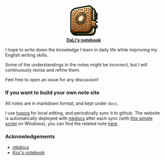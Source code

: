 
<p align="center">
    <picture>
    <img alt="note_logo" src="docs/_assets/icon.png" width="20%">
    </picture>
    </br>
    <b><a href="https://github.com/DaLi-Jack/Notebooks/">DaLi's notebook</a></b>
</p>

I hope to write down the knowledge I learn in daily life while improving my English writing skills.

Some of the understandings in the notes might be incorrect, but I will continuously revise and refine them.

Feel free to open an issue for any discussion!

### If you want to build your own note site

All notes are in markdown format, and kept under `docs`.

I use [typora](https://typora.io/) for local editing, and periodically sync it to github.
The website is automatically deployed with [mkdocs](https://github.com/mkdocs/mkdocs) after each sync (with [this simple script](sync.ps1) on Windows), you can find the related note [here](https://note.kiui.moe/python/mkdocs/).


### Acknowledgements
* [mkdocs](https://github.com/mkdocs/mkdocs)
* [Kiui's notebook](https://github.com/ashawkey/Notebooks)